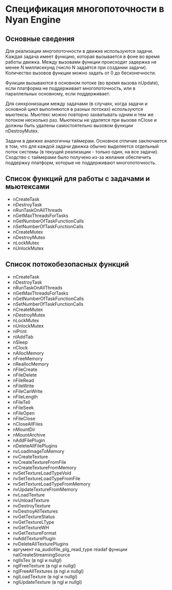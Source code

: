 ﻿# Спецификация многопоточности в Nyan Engine

## Основные сведения

Для реализации многопоточности в движке используются задачи. Каждая задача имеет функцию, которая вызывается в фоне во время работы движка. Между вызовами функции происходит задержка не менее N миллисекунд (число N задаётся при создании задачи). Количество вызовов функции можно задать от 0 до бесконечности.

Функции вызываются в основном потоке (во время вызова nUpdate), если платформа не поддерживает многопоточность, или в параллельных основному, если поддерживает. 

Для синхронизации между задачами (в случаях, когда задачи и основной цикл выполняются в разных потоках) используются мьютексы. Мьютекс можно повторно захватывать одним и тем же потоком несколько раз. Мьютексы не удалятся при вызове nClose и должны быть удалены самостоятельно вызовом функции nDestroyMutex.

Задачи в движке аналогичны таймерам. Основное отличие заключается в том, что для каждой задачи движка обычно выделяется отдельный поток системы (в текущей реализации - только один, на все задачи). Сходство с таймерами было получено из-за желания обеспечить поддержку платформ, которые не поддерживают многопоточность.

## Список функций для работы с задачами и мьютексами

* nCreateTask
* nDestroyTask
* nRunTaskOnAllThreads
* nGetMaxThreadsForTasks
* nGetNumberOfTaskFunctionCalls
* nSetNumberOfTaskFunctionCalls
* nCreateMutex
* nDestroyMutex
* nLockMutex
* nUnlockMutex

## Список потокобезопасных функций

* nCreateTask
* nDestroyTask
* nRunTaskOnAllThreads
* nGetMaxThreadsForTasks
* nGetNumberOfTaskFunctionCalls
* nSetNumberOfTaskFunctionCalls
* nCreateMutex
* nDestroyMutex
* nLockMutex
* nUnlockMutex
* nlPrint
* nlAddTab
* nSleep
* nClock
* nAllocMemory
* nFreeMemory
* nReallocMemory
* nFileCreate
* nFileDelete
* nFileRead
* nFileWrite
* nFileCanWrite
* nFileLength
* nFileTell
* nFileSeek
* nFileOpen
* nFileClose
* nCloseAllFiles
* nMountDir
* nMountArchive
* nAddFilePlugin
* nDeleteAllFilePlugins
* nvLoadImageToMemory
* nvCreateTexture
* nvCreateTextureFromFile
* nvCreateTextureFromMemory
* nvSetTextureLoadTypeVoid
* nvSetTextureLoadTypeFromFile
* nvSetTextureLoadTypeFromMemory
* nvUpdateTextureFromMemory
* nvLoadTexture
* nvUnloadTexture
* nvDestroyTexture
* nvDestroyAllTextures
* nvGetTextureStatus
* nvGetTextureLType
* nvGetTextureWH
* nvGetTextureFormat
* nvAddTexturePlugin
* nvDeleteAllTexturePlugins
* аргумент na_audiofile_plg_read_type readaf функции nalCreateStreamingSource
* nglIsTex (в ngl и nullgl)
* nglFreeTexture (в ngl и nullgl)
* nglFreeAllTextures (в ngl и nullgl)
* nglLoadTexture (в ngl и nullgl)
* nglUpdateTexture (в ngl и nullgl)
